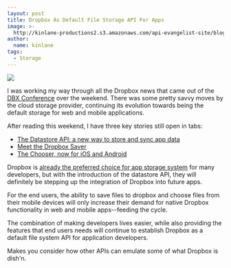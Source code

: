 ```yaml
---
layout: post
title: Dropbox As Default File Storage API For Apps
image: >-
  http://kinlane-productions2.s3.amazonaws.com/api-evangelist-site/blog/dbx-press-datastores.png
author:
  name: kinlane
tags:
  - Storage
---
```

[![](https://s3.amazonaws.com/kinlane-productions2/api-evangelist/dropbox/dbx-press-datastores.png)](https://www.dropbox.com/developers/datastore)

I was working my way through all the Dropbox news that came out of the [DBX Conference](https://www.dropbox.com/dbx) over the weekend. There was some pretty savvy moves by the cloud storage provider, continuing its evolution towards being the default storage for web and mobile applications.

After reading this weekend, I have three key stories still open in tabs:

*   [The Datastore API: a new way to store and sync app data](https://www.dropbox.com/developers/blog/43/the-datastore-api-a-new-way-to-store-and-sync-app-data)
*   [Meet the Dropbox Saver](https://www.dropbox.com/developers/blog/41/meet-the-dropbox-saver)
*   [The Chooser, now for iOS and Android](https://www.dropbox.com/developers/blog/42/the-chooser-now-for-ios-and-android)

Dropbox is [already the preferred choice for app storage system](http://apievangelist.com/2013/05/24/dropbox-as-your-apps-default-file-system/) for many developers, but with the introduction of the datastore API, they will definitely be stepping up the integration of Dropbox into future apps.

For the end users, the ability to save files to dropbox and choose files from their mobile devices will only increase their demand for native Dropbox functionality in web and mobile apps--feeding the cycle.

The combination of making developers lives easier, while also providing the features that end users needs will continue to establish Dropbox as a default file system API for application developers.

Makes you consider how other APIs can emulate some of what Dropbox is dish'n.